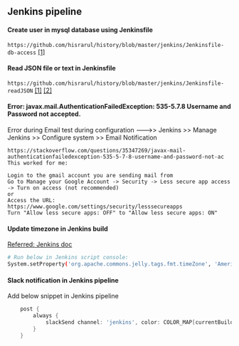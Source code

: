 ## Jenkins pipeline

#### Create user in mysql database using Jenkinsfile
```https://github.com/hisrarul/history/blob/master/jenkins/Jenkinsfile-db-access``` [[1]](https://github.com/hisrarul/history/blob/master/jenkins/Jenkinsfile-db-access)

#### Read JSON file or text in Jenkinsfile
```https://github.com/hisrarul/history/blob/master/jenkins/Jenkinsfile-readJSON``` [[1]](https://github.com/hisrarul/history/blob/master/jenkins/Jenkinsfile-readJSON) [[2]](https://www.jenkins.io/doc/pipeline/steps/pipeline-utility-steps/)



#### Error: javax.mail.AuthenticationFailedException: 535-5.7.8 Username and Password not accepted.
Error during Email test during configuration --->> Jenkins >> Manage Jenkins >> Configure system >> Email Notification
```
https://stackoverflow.com/questions/35347269/javax-mail-authenticationfailedexception-535-5-7-8-username-and-password-not-ac
This worked for me:

Login to the gmail account you are sending mail from
Go to Manage your Google Account -> Security -> Less secure app access -> Turn on access (not recommended)
or
Access the URL:
https://www.google.com/settings/security/lesssecureapps
Turn "Allow less secure apps: OFF" to "Allow less secure apps: ON"
```

#### Update timezone in Jenkins build
[Referred: Jenkins doc](https://www.jenkins.io/doc/book/managing/change-system-timezone/) 
```bash
# Run below in Jenkins script console:
System.setProperty('org.apache.commons.jelly.tags.fmt.timeZone', 'America/New_York')
```

#### Slack notification in Jenkins pipeline
Add below snippet in Jenkins pipeline
```groovy
    post {
        always {
            slackSend channel: 'jenkins', color: COLOR_MAP[currentBuild.currentResult], message: "*${currentBuild.currentResult}:* Job ${env.JOB_NAME} build ${env.BUILD_NUMBER} by ${BUILD_USER}\\n More info at: ${env.BUILD_URL}"
        }
    }
```
